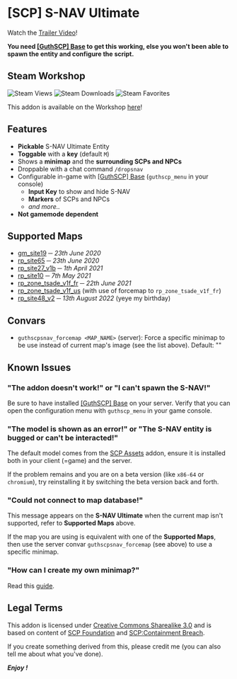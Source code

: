 # [SCP] S-NAV Ultimate
Watch the [Trailer Video](https://youtu.be/x5OVr65VqAw)!

**You need [[GuthSCP] Base](https://steamcommunity.com/workshop/filedetails/?id=3034737316) to get this working, else you won't been able to spawn the entity and configure the script.**

## Steam Workshop
![Steam Views](https://img.shields.io/steam/views/3034741785?color=red&style=for-the-badge)
![Steam Downloads](https://img.shields.io/steam/downloads/3034741785?color=red&style=for-the-badge)
![Steam Favorites](https://img.shields.io/steam/favorites/3034741785?color=red&style=for-the-badge)

This addon is available on the Workshop [here](https://steamcommunity.com/sharedfiles/filedetails/?id=3034741785)!

## Features
+ **Pickable** S-NAV Ultimate Entity
+ **Toggable** with a **key** (default `M`)
+ Shows a **minimap** and the **surrounding SCPs and NPCs**
+ Droppable with a chat command `/dropsnav`
+ Configurable in-game with [[GuthSCP] Base](https://steamcommunity.com/sharedfiles/filedetails/?id=3034737316) (`guthscp_menu` in your console)
    + **Input Key** to show and hide S-NAV
    + **Markers** of SCPs and NPCs
    + *and more..*
+ **Not gamemode dependent**

## Supported Maps
+ [gm_site19](https://steamcommunity.com/sharedfiles/filedetails/?id=290599102) ─ *23th June 2020*
+ [rp_site65](https://steamcommunity.com/sharedfiles/filedetails/?id=1788306202) ─ *23th June 2020*
+ [rp_site27_v1b](https://steamcommunity.com/sharedfiles/filedetails/?id=2413675625) ─ *1th April 2021*
+ [rp_site10](https://steamcommunity.com/sharedfiles/filedetails/?id=2163851948) ─ *7th May 2021*
+ [rp_zone_tsade_v1f_fr](https://steamcommunity.com/sharedfiles/filedetails/?id=2263738446) ─ *22th June 2021*
+ [rp_zone_tsade_v1f_us](https://steamcommunity.com/sharedfiles/filedetails/?id=2263738446) (with use of forcemap to `rp_zone_tsade_v1f_fr`)
+ [rp_site48_v2](https://steamcommunity.com/sharedfiles/filedetails/?id=2583189910) ─ *13th August 2022* (yeye my birthday)

## Convars
+ `guthscpsnav_forcemap <MAP_NAME>` (server): Force a specific minimap to be use instead of current map's image (see the list above). Default: ""

## Known Issues
### "The addon doesn't work!" or "I can't spawn the S-NAV!"
Be sure to have installed [[GuthSCP] Base](https://steamcommunity.com/sharedfiles/filedetails/?id=3034737316) on your server. Verify that you can open the configuration menu with `guthscp_menu` in your game console.

### "The model is shown as an error!" or "The S-NAV entity is bugged or can't be interacted!"
The default model comes from the [SCP Assets](https://steamcommunity.com/workshop/filedetails/?id=964160040) addon, ensure it is installed both in your client (=game) and the server.

If the problem remains and you are on a beta version (like `x86-64` or `chromium`), try reinstalling it by switching the beta version back and forth. 

### "Could not connect to map database!"
This message appears on the **S-NAV Ultimate** when the current map isn't supported, refer to **Supported Maps** above.

If the map you are using is equivalent with one of the **Supported Maps**, then use the server convar `guthscpsnav_forcemap` (see above) to use a specific minimap.

### "How can I create my own minimap?"
Read this [guide](https://github.com/Guthen/guthscpsnav/blob/master/CREATE_MINIMAP.md).

## Legal Terms
This addon is licensed under [Creative Commons Sharealike 3.0](https://creativecommons.org/licenses/by-sa/3.0/) and is based on content of [SCP Foundation](http://scp-wiki.wikidot.com/) and [SCP:Containment Breach](https://www.scpcbgame.com/).

If you create something derived from this, please credit me (you can also tell me about what you've done).

***Enjoy !***

